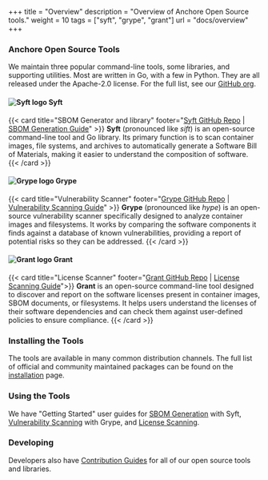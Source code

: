 +++
title = "Overview"
description = "Overview of Anchore Open Source tools."
weight = 10
tags = ["syft", "grype", "grant"]
url = "docs/overview"
+++

### Anchore Open Source Tools

We maintain three popular command-line tools, some libraries, and supporting utilities. Most are written in Go, with a few in Python. They are all released under the Apache-2.0 license. For the full list, see our [GitHub org](https://github.com/orgs/anchore/repositories).

#### <img src="/images/logos/syft-logo.png" alt="Syft logo" class="m4-3 h1" style="max-height: 50px;"/> Syft
{{< card  title="SBOM Generator and library" footer="<a href=https://github.com/anchore/syft>Syft GitHub Repo</a> | <a href=/docs/userguides/sbom/getstarted>SBOM Generation Guide</a>" >}}
<b>Syft</b> (pronounced like <i>sift</i>) is an open-source command-line tool and Go library. Its primary function is to scan container images, file systems, and archives to automatically generate a Software Bill of Materials, making it easier to understand the composition of software.   
{{< /card >}}
#### <img src="/images/logos/grype-logo.png" alt="Grype logo" class="m4-3 h1" style="max-height: 50px;"/> Grype
{{< card title="Vulnerability Scanner" footer="<a href=https://github.com/anchore/grype>Grype GitHub Repo</a> | <a href=/docs/userguides/vuln/getstarted>Vulnerability Scanning Guide</a>" >}}
<b>Grype</b> (pronounced like <i>hype</i>) is an open-source vulnerability scanner specifically designed to analyze container images and filesystems. It works by comparing the software components it finds against a database of known vulnerabilities, providing a report of potential risks so they can be addressed.
{{< /card >}}
#### <img src="/images/logos/grant-logo.png" alt="Grant logo" class="m4-3 h1" style="max-height: 50px;"/> Grant
{{< card title="License Scanner" footer="<a href=https://github.com/anchore/grant>Grant GitHub Repo</a> | <a href=/docs/userguides/license/getstarted>License Scanning Guide</a>">}}
<b>Grant</b> is an open-source command-line tool designed to discover and report on the software licenses present in container images, SBOM documents, or filesystems. It helps users understand the licenses of their software dependencies and can check them against user-defined policies to ensure compliance.
{{< /card >}}

### Installing the Tools

The tools are available in many common distribution channels. The full list of official and community maintained packages can be found on the [installation](/docs/installation) page.

### Using the Tools

We have "Getting Started" user guides for [SBOM Generation](/docs/userguides/sbom/getstarted) with Syft, [Vulnerability Scanning](/docs/userguides/sbom/getstarted) with Grype, and [License Scanning](/docs/userguides/license/getstarted).

### Developing

Developers also have [Contribution Guides](/docs/contributing/) for all of our open source tools and libraries.